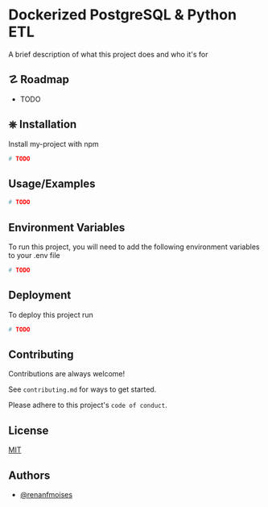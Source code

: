 
# Dockerized PostgreSQL & Python ETL

A brief description of what this project does and who it's for


## ☡ Roadmap
 - TODO


## ⎈ Installation

Install my-project with npm

```bash
# TODO
```

## Usage/Examples

```python
# TODO
```


## Environment Variables

To run this project, you will need to add the following environment variables to your .env file

```python
# TODO
```

## Deployment

To deploy this project run

```bash
# TODO
```


## Contributing

Contributions are always welcome!

See `contributing.md` for ways to get started.

Please adhere to this project's `code of conduct`.


## License

[MIT](https://choosealicense.com/licenses/mit/)


## Authors

- [@renanfmoises](https://www.github.com/renanfmoises)


